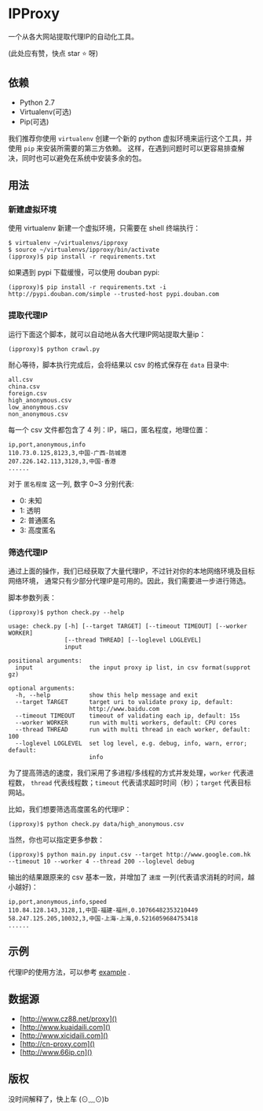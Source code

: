 # IPProxy 

一个从各大网站提取代理IP的自动化工具。

(此处应有赞，快点 star ⭐️ 呀)


## 依赖

* Python 2.7
* Virtualenv(可选)
* Pip(可选)

我们推荐你使用 `virtualenv` 创建一个新的 python 虚拟环境来运行这个工具，并使用 `pip` 来安装所需要的第三方依赖。
这样，在遇到问题时可以更容易排查解决，同时也可以避免在系统中安装多余的包。


## 用法

### 新建虚拟环境

使用 virtualenv 新建一个虚拟环境，只需要在 shell 终端执行：

    $ virtualenv ~/virtualenvs/ipproxy
    $ source ~/virtualenvs/ipproxy/bin/activate 
    (ipproxy)$ pip install -r requirements.txt 

如果遇到 pypi 下载缓慢，可以使用 douban pypi:

    (ipproxy)$ pip install -r requirements.txt -i http://pypi.douban.com/simple --trusted-host pypi.douban.com

### 提取代理IP

运行下面这个脚本，就可以自动地从各大代理IP网站提取大量ip：

    (ipproxy)$ python crawl.py 

耐心等待，脚本执行完成后，会将结果以 csv 的格式保存在 `data` 目录中:

```
all.csv
china.csv
foreign.csv
high_anonymous.csv
low_anonymous.csv
non_anonymous.csv
```

每一个 csv 文件都包含了 4 列：IP，端口，匿名程度，地理位置：

```
ip,port,anonymous,info
110.73.0.125,8123,3,中国-广西-防城港
207.226.142.113,3128,3,中国-香港
......
```

对于 `匿名程度` 这一列, 数字 0~3 分别代表:

* 0: 未知
* 1: 透明 
* 2: 普通匿名
* 3: 高度匿名

### 筛选代理IP

通过上面的操作，我们已经获取了大量代理IP，不过针对你的本地网络环境及目标网络环境，
通常只有少部分代理IP是可用的。因此，我们需要进一步进行筛选。

脚本参数列表：

    (ipproxy)$ python check.py --help

```
usage: check.py [-h] [--target TARGET] [--timeout TIMEOUT] [--worker WORKER]
                [--thread THREAD] [--loglevel LOGLEVEL]
                input

positional arguments:
  input                the input proxy ip list, in csv format(supprot gz)

optional arguments:
  -h, --help           show this help message and exit
  --target TARGET      target uri to validate proxy ip, default:
                       http://www.baidu.com
  --timeout TIMEOUT    timeout of validating each ip, default: 15s
  --worker WORKER      run with multi workers, default: CPU cores
  --thread THREAD      run with multi thread in each worker, default: 100
  --loglevel LOGLEVEL  set log level, e.g. debug, info, warn, error; default:
                       info
```

为了提高筛选的速度，我们采用了多进程/多线程的方式并发处理，`worker` 代表进程数，
`thread` 代表线程数；`timeout` 代表请求超时时间（秒）；`target` 代表目标网站。

比如，我们想要筛选高度匿名的代理IP：

    (ipproxy)$ python check.py data/high_anonymous.csv

当然，你也可以指定更多参数：

    (ipproxy)$ python main.py input.csv --target http://www.google.com.hk --timeout 10 --worker 4 --thread 200 --loglevel debug

输出的结果跟原来的 csv 基本一致，并增加了 `速度` 一列(代表请求消耗的时间，越小越好)：

```
ip,port,anonymous,info,speed
110.84.128.143,3128,1,中国-福建-福州,0.10766482353210449
58.247.125.205,10032,3,中国-上海-上海,0.5216059684753418
......
```


## 示例


代理IP的使用方法，可以参考 [example](example/example.py) .


## 数据源

* [http://www.cz88.net/proxy]()
* [http://www.kuaidaili.com]()
* [http://www.xicidaili.com]()
* [http://cn-proxy.com]()
* [http://www.66ip.cn]()


## 版权

没时间解释了，快上车 (⊙﹏⊙)b

